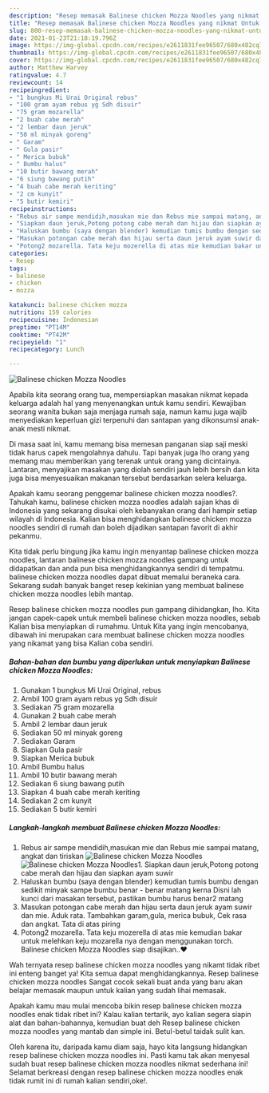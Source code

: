 ```yaml
---
description: "Resep memasak Balinese chicken Mozza Noodles yang nikmat Untuk Jualan"
title: "Resep memasak Balinese chicken Mozza Noodles yang nikmat Untuk Jualan"
slug: 800-resep-memasak-balinese-chicken-mozza-noodles-yang-nikmat-untuk-jualan
date: 2021-01-23T21:18:19.796Z
image: https://img-global.cpcdn.com/recipes/e2611831fee96507/680x482cq70/balinese-chicken-mozza-noodles-foto-resep-utama.jpg
thumbnail: https://img-global.cpcdn.com/recipes/e2611831fee96507/680x482cq70/balinese-chicken-mozza-noodles-foto-resep-utama.jpg
cover: https://img-global.cpcdn.com/recipes/e2611831fee96507/680x482cq70/balinese-chicken-mozza-noodles-foto-resep-utama.jpg
author: Matthew Harvey
ratingvalue: 4.7
reviewcount: 14
recipeingredient:
- "1 bungkus Mi Urai Original rebus"
- "100 gram ayam rebus yg Sdh disuir"
- "75 gram mozarella"
- "2 buah cabe merah"
- "2 lembar daun jeruk"
- "50 ml minyak goreng"
- " Garam"
- " Gula pasir"
- " Merica bubuk"
- " Bumbu halus"
- "10 butir bawang merah"
- "6 siung bawang putih"
- "4 buah cabe merah keriting"
- "2 cm kunyit"
- "5 butir kemiri"
recipeinstructions:
- "Rebus air sampe mendidih,masukan mie dan Rebus mie sampai matang, angkat dan tiriskan"
- "Siapkan daun jeruk,Potong potong cabe merah dan hijau dan siapkan ayam suwir"
- "Haluskan bumbu (saya dengan blender) kemudian tumis bumbu dengan sedikit minyak sampe bumbu benar - benar matang kerna Disni lah kunci dari masakan tersebut, pastikan bumbu harus benar2 matang"
- "Masukan potongan cabe merah dan hijau serta daun jeruk ayam suwir dan mie. Aduk rata. Tambahkan garam,gula, merica bubuk, Cek rasa dan angkat. Tata di atas piring"
- "Potong2 mozarella. Tata keju mozerella di atas mie kemudian bakar untuk melehkan keju mozarella nya dengan menggunakan torch. Balinese chicken Mozza Noodles siap disajikan..❤️"
categories:
- Resep
tags:
- balinese
- chicken
- mozza

katakunci: balinese chicken mozza 
nutrition: 159 calories
recipecuisine: Indonesian
preptime: "PT14M"
cooktime: "PT42M"
recipeyield: "1"
recipecategory: Lunch

---
```



![Balinese chicken Mozza Noodles](https://img-global.cpcdn.com/recipes/e2611831fee96507/680x482cq70/balinese-chicken-mozza-noodles-foto-resep-utama.jpg)

Apabila kita seorang orang tua, mempersiapkan masakan nikmat kepada keluarga adalah hal yang menyenangkan untuk kamu sendiri. Kewajiban seorang  wanita bukan saja menjaga rumah saja, namun kamu juga wajib menyediakan keperluan gizi terpenuhi dan santapan yang dikonsumsi anak-anak mesti nikmat.

Di masa  saat ini, kamu memang bisa memesan panganan siap saji meski tidak harus capek mengolahnya dahulu. Tapi banyak juga lho orang yang memang mau memberikan yang terenak untuk orang yang dicintainya. Lantaran, menyajikan masakan yang diolah sendiri jauh lebih bersih dan kita juga bisa menyesuaikan makanan tersebut berdasarkan selera keluarga. 



Apakah kamu seorang penggemar balinese chicken mozza noodles?. Tahukah kamu, balinese chicken mozza noodles adalah sajian khas di Indonesia yang sekarang disukai oleh kebanyakan orang dari hampir setiap wilayah di Indonesia. Kalian bisa menghidangkan balinese chicken mozza noodles sendiri di rumah dan boleh dijadikan santapan favorit di akhir pekanmu.

Kita tidak perlu bingung jika kamu ingin menyantap balinese chicken mozza noodles, lantaran balinese chicken mozza noodles gampang untuk didapatkan dan anda pun bisa menghidangkannya sendiri di tempatmu. balinese chicken mozza noodles dapat dibuat memalui beraneka cara. Sekarang sudah banyak banget resep kekinian yang membuat balinese chicken mozza noodles lebih mantap.

Resep balinese chicken mozza noodles pun gampang dihidangkan, lho. Kita jangan capek-capek untuk membeli balinese chicken mozza noodles, sebab Kalian bisa menyiapkan di rumahmu. Untuk Kita yang ingin mencobanya, dibawah ini merupakan cara membuat balinese chicken mozza noodles yang nikamat yang bisa Kalian coba sendiri.

<!--inarticleads1-->

##### Bahan-bahan dan bumbu yang diperlukan untuk menyiapkan Balinese chicken Mozza Noodles:

1. Gunakan 1 bungkus Mi Urai Original, rebus
1. Ambil 100 gram ayam rebus yg Sdh disuir
1. Sediakan 75 gram mozarella
1. Gunakan 2 buah cabe merah
1. Ambil 2 lembar daun jeruk
1. Sediakan 50 ml minyak goreng
1. Sediakan  Garam
1. Siapkan  Gula pasir
1. Siapkan  Merica bubuk
1. Ambil  Bumbu halus
1. Ambil 10 butir bawang merah
1. Sediakan 6 siung bawang putih
1. Siapkan 4 buah cabe merah keriting
1. Sediakan 2 cm kunyit
1. Sediakan 5 butir kemiri




<!--inarticleads2-->

##### Langkah-langkah membuat Balinese chicken Mozza Noodles:

1. Rebus air sampe mendidih,masukan mie dan Rebus mie sampai matang, angkat dan tiriskan
<img src="https://img-global.cpcdn.com/steps/52f73b7ddb3a3d7d/160x128cq70/balinese-chicken-mozza-noodles-langkah-memasak-1-foto.jpg" alt="Balinese chicken Mozza Noodles"><img src="https://img-global.cpcdn.com/steps/76ccb0bec71ae035/160x128cq70/balinese-chicken-mozza-noodles-langkah-memasak-1-foto.jpg" alt="Balinese chicken Mozza Noodles">1. Siapkan daun jeruk,Potong potong cabe merah dan hijau dan siapkan ayam suwir
1. Haluskan bumbu (saya dengan blender) kemudian tumis bumbu dengan sedikit minyak sampe bumbu benar - benar matang kerna Disni lah kunci dari masakan tersebut, pastikan bumbu harus benar2 matang
1. Masukan potongan cabe merah dan hijau serta daun jeruk ayam suwir dan mie. Aduk rata. Tambahkan garam,gula, merica bubuk, Cek rasa dan angkat. Tata di atas piring
1. Potong2 mozarella. Tata keju mozerella di atas mie kemudian bakar untuk melehkan keju mozarella nya dengan menggunakan torch. Balinese chicken Mozza Noodles siap disajikan..❤️




Wah ternyata resep balinese chicken mozza noodles yang nikamt tidak ribet ini enteng banget ya! Kita semua dapat menghidangkannya. Resep balinese chicken mozza noodles Sangat cocok sekali buat anda yang baru akan belajar memasak maupun untuk kalian yang sudah lihai memasak.

Apakah kamu mau mulai mencoba bikin resep balinese chicken mozza noodles enak tidak ribet ini? Kalau kalian tertarik, ayo kalian segera siapin alat dan bahan-bahannya, kemudian buat deh Resep balinese chicken mozza noodles yang mantab dan simple ini. Betul-betul taidak sulit kan. 

Oleh karena itu, daripada kamu diam saja, hayo kita langsung hidangkan resep balinese chicken mozza noodles ini. Pasti kamu tak akan menyesal sudah buat resep balinese chicken mozza noodles nikmat sederhana ini! Selamat berkreasi dengan resep balinese chicken mozza noodles enak tidak rumit ini di rumah kalian sendiri,oke!.

